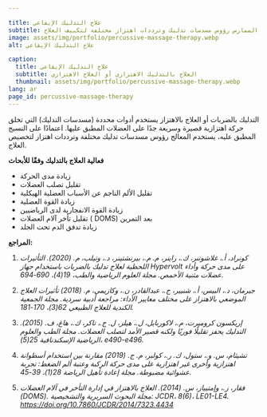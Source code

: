 ```yaml
---

title: علاج التدليك الإيقاعي
subtitle: العلاج بالتدليك الإيقاعي أو العلاج بالاهتزاز يستخدم أدوات محددة (مسدسات التدليك) التي تنشئ حركة اهتزازية قصيرة وسريعة جدًا على العضلة المطبق عليها. اعتمادًا على النسيج المطبق عليه، يستخدم الممارس رؤوس مسدسات تدليك وترددات اهتزاز مختلفة لتكييف العلاج.
image: assets/img/portfolio/percussive-massage-therapy.webp
alt: علاج التدليك الإيقاعي

caption:
  title: علاج التدليك الإيقاعي
  subtitle: العلاج بالتدليك الاهتزازي أو العلاج الاهتزازي
  thumbnail: assets/img/portfolio/percussive-massage-therapy.webp
lang: ar
page_id: percussive-massage-therapy
---
```

التدليك بالضربات أو العلاج بالاهتزاز يستخدم أدوات محددة (مسدسات التدليك) التي تخلق حركة اهتزازية قصيرة وسريعة جدًا على العضلات المطبق عليها. اعتمادًا على النسيج المطبق عليه، يستخدم المعالج رؤوس مسدسات تدليك مختلفة وترددات اهتزاز لتخصيص العلاج.

**فعالية العلاج بالتدليك وفقًا للأبحاث**
- زيادة مدى الحركة
- تقليل تصلب العضلات
- تقليل الألم الناجم عن الأسباب العضلية الهيكلية
- زيادة القوة العضلية
- زيادة القوة الانفجارية لدى الرياضيين
- تقليل تأخر آلام العضلات ( DOMS) بعد التمرين
- زيادة تدفق الدم تحت الجلد

**المراجع:**

1. *كونراد، أ.، غلاشوتنر، ك.، راينر، م. م.، بيرنشتينر، د.، وتيلب، م. (2020). التأثيرات اللحظية لعلاج تدليك بالضربات باستخدام جهاز Hypervolt على مدى حركة وأداء عضلات مثنية الأخمص. مجلة العلوم الرياضية والطب، 19(4)، 690-694.*

2. *جيرمان، د.، البيس، أ.، شنيير، ج.، عبدالقادر، ن.، وكازيمي، م. (2018) تأثيرات العلاج الموضعي بالاهتزاز على مختلف معايير الأداء: مراجعة أدبية سردية. مجلة الجمعية الكندية للعلاج الطبيعي 62(3)، 170-181.*

3. *إريكسون كروميرت، م.، لاكوربايل، ل.، هيلز، ل. ج.، تاكر، ك.، هاغ، ف. (2015). التدليك يحفز تقليلًا فوريًا ولكنه قصير الأمد لتصلب العضلات. مجلة الطب والعلوم الرياضية الإسكندنافية 25(5)، e490-e496.*

4. *تشيثام، س. و.، ستول، ك. ر.، كولبر، م. ج. (2019) مقارنة بين استخدام أسطوانة اهتزازية وأخرى غير اهتزازية على مدى حركة الركبة وعتبة ألم الضغط: تجربة عشوائية مضبوطة. مجلة إعادة تأهيل الرياضة 28(1)، 39-45.*

5. *فقار، ز.، وإمتيياز، س. (2014). العلاج بالاهتزاز في إدارة التأخر في آلام العضلات (DOMS). مجلة البحوث السريرية والتشخيصية: JCDR، 8(6)، LE01-LE4. https://doi.org/10.7860/JCDR/2014/7323.4434*